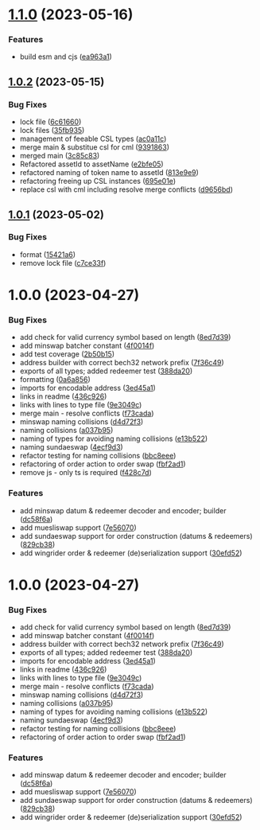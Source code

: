 # [1.1.0](https://github.com/will991/dex-order-serialization-lib/compare/v1.0.2...v1.1.0) (2023-05-16)


### Features

* build esm and cjs ([ea963a1](https://github.com/will991/dex-order-serialization-lib/commit/ea963a12e1cc7d2e7463eb6e634cf88c6fafd5f8))

## [1.0.2](https://github.com/will991/dex-order-serialization-lib/compare/v1.0.1...v1.0.2) (2023-05-15)


### Bug Fixes

* lock file ([6c61660](https://github.com/will991/dex-order-serialization-lib/commit/6c61660751909e07efa275d116ba34134e586112))
* lock files ([35fb935](https://github.com/will991/dex-order-serialization-lib/commit/35fb9354a612fc4e16618c35fcca0aa8ca50fc12))
* management of feeable CSL types ([ac0a11c](https://github.com/will991/dex-order-serialization-lib/commit/ac0a11c13fc120093254f96713fbed0a4356f4b3))
* merge main & substitue csl for cml ([9391863](https://github.com/will991/dex-order-serialization-lib/commit/939186312f5471d91eec98c930ef4b2a9397b65d))
* merged main ([3c85c83](https://github.com/will991/dex-order-serialization-lib/commit/3c85c83217d88411864da40621ac10ae3b0894bd))
* Refactored assetId to assetName ([e2bfe05](https://github.com/will991/dex-order-serialization-lib/commit/e2bfe054b44a26d78b8228c8621fcfe6a533f4c1))
* refactored naming of token name to assetId ([813e9e9](https://github.com/will991/dex-order-serialization-lib/commit/813e9e974ed9724eaa338354be062784772c303d))
* refactoring freeing up CSL instances ([695e01e](https://github.com/will991/dex-order-serialization-lib/commit/695e01e7228ad59765f59dcb64d9d8a44be0d29e))
* replace csl with cml including resolve merge conflicts ([d9656bd](https://github.com/will991/dex-order-serialization-lib/commit/d9656bd133a18995ae83b0dfaa13655733661ce9))

## [1.0.1](https://github.com/will991/dex-order-serialization-lib/compare/v1.0.0...v1.0.1) (2023-05-02)


### Bug Fixes

* format ([15421a6](https://github.com/will991/dex-order-serialization-lib/commit/15421a6d74b3a150fcd21a658918e32b6b3d44ea))
* remove lock file ([c7ce33f](https://github.com/will991/dex-order-serialization-lib/commit/c7ce33f760a63bbb3885881480a8692124bbb012))

# 1.0.0 (2023-04-27)


### Bug Fixes

* add check for valid currency symbol based on length ([8ed7d39](https://github.com/will991/dex-order-serialization-lib/commit/8ed7d396b4dcf3b49be0ad619b69a8c7a4514132))
* add minswap batcher constant ([4f0014f](https://github.com/will991/dex-order-serialization-lib/commit/4f0014fdedededf55146a9e4537ba9be6a0c5f9a))
* add test coverage ([2b50b15](https://github.com/will991/dex-order-serialization-lib/commit/2b50b1530b4d396e4647f371dd6ff86c49e8f5e9))
* address builder with correct bech32 network prefix ([7f36c49](https://github.com/will991/dex-order-serialization-lib/commit/7f36c49b128f904861ae612cae926998b901b0ca))
* exports of all types; added redeemer test ([388da20](https://github.com/will991/dex-order-serialization-lib/commit/388da2047616e94f8f7e0a9edd8b248bdfeff2e5))
* formatting ([0a6a856](https://github.com/will991/dex-order-serialization-lib/commit/0a6a856ab02906d726197ba5686b0a22f5254fad))
* imports for encodable address ([3ed45a1](https://github.com/will991/dex-order-serialization-lib/commit/3ed45a1140b86ffbe6bcd1586cd72853cdde2b9e))
* links in readme ([436c926](https://github.com/will991/dex-order-serialization-lib/commit/436c926bbd3d21e40b15fa1944471b7d4adb0cf3))
* links with lines to type file ([9e3049c](https://github.com/will991/dex-order-serialization-lib/commit/9e3049ca86b913990a7483d4009908e2ab695494))
* merge main - resolve conflicts ([f73cada](https://github.com/will991/dex-order-serialization-lib/commit/f73cada9d2e16c41d9d8b5eea81bcdbfe2733376))
* minswap naming collisions ([d4d72f3](https://github.com/will991/dex-order-serialization-lib/commit/d4d72f3910ce57aacf62ef31f24ed838a37a2789))
* naming collisions ([a037b95](https://github.com/will991/dex-order-serialization-lib/commit/a037b95909deaf79d7df9f30c2019ade674172f5))
* naming of types for avoiding naming collisions ([e13b522](https://github.com/will991/dex-order-serialization-lib/commit/e13b5221f72e48758e8bd42861d16e8e7fd4dbfb))
* naming sundaeswap ([4ecf9d3](https://github.com/will991/dex-order-serialization-lib/commit/4ecf9d39eeeb7cfc0b4c6b747079ecb6f9a7ad0c))
* refactor testing for naming collisions ([bbc8eee](https://github.com/will991/dex-order-serialization-lib/commit/bbc8eee3bc4fe60226654bafc4db6b46e81695c8))
* refactoring of order action to order swap ([fbf2ad1](https://github.com/will991/dex-order-serialization-lib/commit/fbf2ad136f5ea8da7cb4741ff2ad93fceae1effa))
* remove js - only ts is required ([f428c7d](https://github.com/will991/dex-order-serialization-lib/commit/f428c7d49e97fb8cf6c5953da660c6ccb71f58be))


### Features

* add minswap datum & redeemer decoder and encoder; builder ([dc58f6a](https://github.com/will991/dex-order-serialization-lib/commit/dc58f6ad1f2cefb2fecac1c89726b39a8f77e1b8))
* add muesliswap support ([7e56070](https://github.com/will991/dex-order-serialization-lib/commit/7e5607027bd89593de1fb5e8c6960d81aa9124c7))
* add sundaeswap support for order construction (datums & redeemers) ([829cb38](https://github.com/will991/dex-order-serialization-lib/commit/829cb3829dad0e275bd68ea69f99e36dec06045a))
* add wingrider order & redeemer (de)serialization support ([30efd52](https://github.com/will991/dex-order-serialization-lib/commit/30efd528932ae83643a89ad0dbde513e719d536e))

# 1.0.0 (2023-04-27)


### Bug Fixes

* add check for valid currency symbol based on length ([8ed7d39](https://github.com/will991/dex-order-serialization-lib/commit/8ed7d396b4dcf3b49be0ad619b69a8c7a4514132))
* add minswap batcher constant ([4f0014f](https://github.com/will991/dex-order-serialization-lib/commit/4f0014fdedededf55146a9e4537ba9be6a0c5f9a))
* address builder with correct bech32 network prefix ([7f36c49](https://github.com/will991/dex-order-serialization-lib/commit/7f36c49b128f904861ae612cae926998b901b0ca))
* exports of all types; added redeemer test ([388da20](https://github.com/will991/dex-order-serialization-lib/commit/388da2047616e94f8f7e0a9edd8b248bdfeff2e5))
* imports for encodable address ([3ed45a1](https://github.com/will991/dex-order-serialization-lib/commit/3ed45a1140b86ffbe6bcd1586cd72853cdde2b9e))
* links in readme ([436c926](https://github.com/will991/dex-order-serialization-lib/commit/436c926bbd3d21e40b15fa1944471b7d4adb0cf3))
* links with lines to type file ([9e3049c](https://github.com/will991/dex-order-serialization-lib/commit/9e3049ca86b913990a7483d4009908e2ab695494))
* merge main - resolve conflicts ([f73cada](https://github.com/will991/dex-order-serialization-lib/commit/f73cada9d2e16c41d9d8b5eea81bcdbfe2733376))
* minswap naming collisions ([d4d72f3](https://github.com/will991/dex-order-serialization-lib/commit/d4d72f3910ce57aacf62ef31f24ed838a37a2789))
* naming collisions ([a037b95](https://github.com/will991/dex-order-serialization-lib/commit/a037b95909deaf79d7df9f30c2019ade674172f5))
* naming of types for avoiding naming collisions ([e13b522](https://github.com/will991/dex-order-serialization-lib/commit/e13b5221f72e48758e8bd42861d16e8e7fd4dbfb))
* naming sundaeswap ([4ecf9d3](https://github.com/will991/dex-order-serialization-lib/commit/4ecf9d39eeeb7cfc0b4c6b747079ecb6f9a7ad0c))
* refactor testing for naming collisions ([bbc8eee](https://github.com/will991/dex-order-serialization-lib/commit/bbc8eee3bc4fe60226654bafc4db6b46e81695c8))
* refactoring of order action to order swap ([fbf2ad1](https://github.com/will991/dex-order-serialization-lib/commit/fbf2ad136f5ea8da7cb4741ff2ad93fceae1effa))


### Features

* add minswap datum & redeemer decoder and encoder; builder ([dc58f6a](https://github.com/will991/dex-order-serialization-lib/commit/dc58f6ad1f2cefb2fecac1c89726b39a8f77e1b8))
* add muesliswap support ([7e56070](https://github.com/will991/dex-order-serialization-lib/commit/7e5607027bd89593de1fb5e8c6960d81aa9124c7))
* add sundaeswap support for order construction (datums & redeemers) ([829cb38](https://github.com/will991/dex-order-serialization-lib/commit/829cb3829dad0e275bd68ea69f99e36dec06045a))
* add wingrider order & redeemer (de)serialization support ([30efd52](https://github.com/will991/dex-order-serialization-lib/commit/30efd528932ae83643a89ad0dbde513e719d536e))
